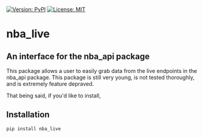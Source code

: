 [![Version: PyPI](https://img.shields.io/pypi/v/nba_live.svg?longCache=true&style=for-the-badge&logo=pypi)](https://pypi.python.org/pypi/nba_live)
[![License: MIT](https://img.shields.io/github/license/swar/nba_live.svg?style=for-the-badge)](https://github.com/D-Leornas/nba_live/LICENSE)

# nba_live

## An interface for the nba_api package

This package allows a user to easily grab data from the live endpoints in the nba_api package. This package is still very young, is not tested thoroughly, and is extremely feature depraved.

That being said, if you'd like to install,

## Installation

```bash
pip install nba_live
```
